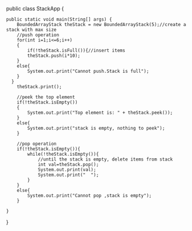 public class StackApp {

    
     
    public static void main(String[] args) {
        BoundedArrayStack theStack = new BoundedArrayStack(5);//create a stack with max size
        //push operation
        for(int i=1;i<=6;i++)
        {
            if(!theStack.isFull()){//insert items
            theStack.push(i*10);
        }
        else{
            System.out.print("Cannot push.Stack is full");
        }
      }
        theStack.print();
    
        //peek the top element
        if(!theStack.isEmpty())
        {
            System.out.print("Top element is: " + theStack.peek());
        }
        else{
            System.out.print("stack is empty, nothing to peek");
        }
        
        //pop operation
        if(!theStack.isEmpty()){
            while(!theStack.isEmpty()){
                //until the stack is empty, delete items from stack
                int val=theStack.pop();
                System.out.print(val);
                System.out.print("  ");
            }
        }
        else{
            System.out.print("Cannot pop ,stack is empty");   
        }
            
    }
    

}
